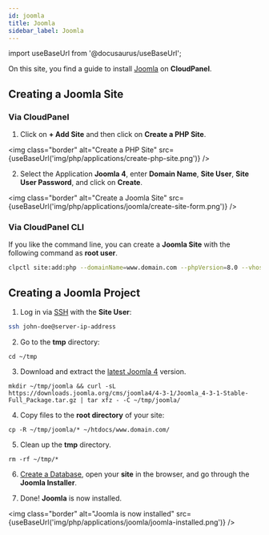```yaml
---
id: joomla
title: Joomla
sidebar_label: Joomla
---
```


import useBaseUrl from '@docusaurus/useBaseUrl';

On this site, you find a guide to install [Joomla](https://www.joomla.org/) on **CloudPanel**.

## Creating a Joomla Site

### Via CloudPanel

1. Click on **+ Add Site** and then click on **Create a PHP Site**.

<img class="border" alt="Create a PHP Site" src={useBaseUrl('img/php/applications/create-php-site.png')} />

2. Select the Application **Joomla 4**, enter **Domain Name**, **Site User**, **Site User Password**, and click on **Create**.

<img class="border" alt="Create a Joomla Site" src={useBaseUrl('img/php/applications/joomla/create-site-form.png')} />

### Via CloudPanel CLI

If you like the command line, you can create a **Joomla Site** with the following command as **root user**.

```bash
clpctl site:add:php --domainName=www.domain.com --phpVersion=8.0 --vhostTemplate='Joomla 4' --siteUser='john-doe' --siteUserPassword='!secretPassword!'
```

## Creating a Joomla Project

1. Log in via [SSH](../../../frontend-area/ssh-ftp/#ssh-login) with the **Site User**:

```bash
ssh john-doe@server-ip-address
```

2. Go to the **tmp** directory:

```
cd ~/tmp
```

3. Download and extract the [latest Joomla 4](https://downloads.joomla.org/) version.

```
mkdir ~/tmp/joomla && curl -sL https://downloads.joomla.org/cms/joomla4/4-3-1/Joomla_4-3-1-Stable-Full_Package.tar.gz | tar xfz - -C ~/tmp/joomla/
```

4. Copy files to the **root directory** of your site:

```
cp -R ~/tmp/joomla/* ~/htdocs/www.domain.com/
```

5. Clean up the **tmp** directory.

```
rm -rf ~/tmp/*
```

6. [Create a Database](../../../frontend-area/databases/#adding-a-database), open your **site** in the browser, and go through the **Joomla Installer**.

7. Done! **Joomla** is now installed. 

<img class="border" alt="Joomla is now installed" src={useBaseUrl('img/php/applications/joomla/joomla-installed.png')} />